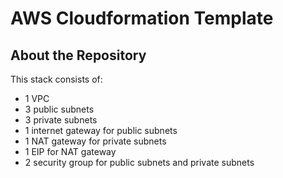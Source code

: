 # AWS Cloudformation Template

## About the Repository
This stack consists of:

- 1 VPC
- 3 public subnets
- 3 private subnets
- 1 internet gateway for public subnets
- 1 NAT gateway for private subnets
- 1 EIP for NAT gateway
- 2 security group for public subnets and private subnets